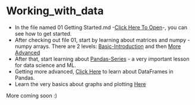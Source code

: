 # Working_with_data

* In the file named 01 Getting Started.md -[Click Here To Open](https://github.com/MichaelDinglis/Working_with_data/blob/main/01%20Getting%20Started.md)-, you can see how to get started.
* After checking out file 01, start by learning about matrices and numpy - numpy arrays. There are 2 levels: [Basic-Introduction](https://github.com/MichaelDinglis/Working_with_data/blob/main/02%20Numpy%20-%20Introduction.ipynb) and then [More Advanced](https://github.com/MichaelDinglis/Working_with_data/blob/main/03%20Numpy%20-%20Operations%20%26%20Functions.ipynb)
* After that, start learning about [Pandas-Series](https://github.com/MichaelDinglis/Working_with_data/blob/main/04%20Pandas%20-Series.ipynb) - a very important lesson for data science and ML.
* Getting more advanced, [Click Here](https://github.com/MichaelDinglis/Working_with_data/blob/main/05%20pandas-DataFrames.ipynb) to learn about DataFrames in Pandas.
* Learn the very basics about graphs and plotting [Here](https://github.com/MichaelDinglis/Working_with_data/blob/main/07%20Matplotlib%20-%20plotting.ipynb)

More coming soon :)
